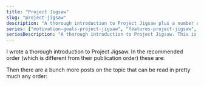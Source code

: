 ```yaml
---
title: "Project Jigsaw"
slug: "project-jigsaw"
description: "A thorough introduction to Project Jigsaw plus a number of posts that discuss specific aspects."
series: ["motivation-goals-project-jigsaw", "features-project-jigsaw", "how-java-9-and-project-jigsaw-may-break-your-code", "jigsaw-hands-on-guide", "will-there-be-module-hell"]
seriesDescription: "A thorough introduction to Project Jigsaw. This is the recommended order, which is different from their publication order."
---
```


I wrote a thorough introduction to Project Jigsaw.
In the recommended order (which is different from their publication order) these are:

<series-list></series-list>

Then there are a bunch more posts on the topic that can be read in pretty much any order:
